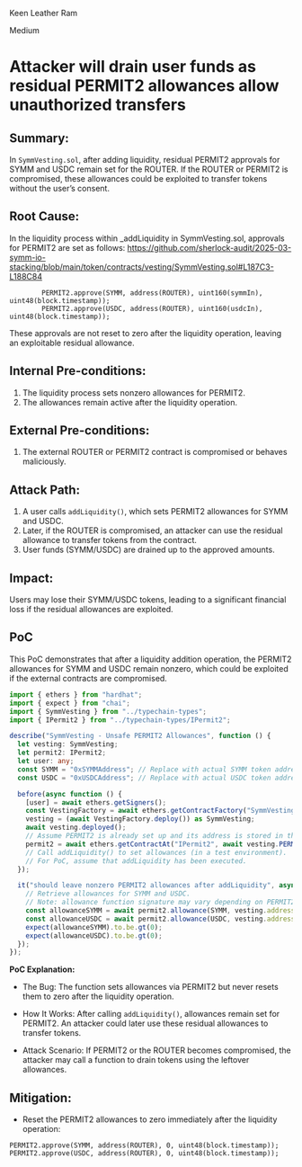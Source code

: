 Keen Leather Ram

Medium

# Attacker will drain user funds as residual PERMIT2 allowances allow unauthorized transfers

## Summary:
In `SymmVesting.sol`, after adding liquidity, residual PERMIT2 approvals for SYMM and USDC remain set for the ROUTER. If the ROUTER or PERMIT2 is compromised, these allowances could be exploited to transfer tokens without the user’s consent.

## Root Cause:
In the liquidity process within _addLiquidity in SymmVesting.sol, approvals for PERMIT2 are set as follows:
https://github.com/sherlock-audit/2025-03-symm-io-stacking/blob/main/token/contracts/vesting/SymmVesting.sol#L187C3-L188C84
```solidity
		PERMIT2.approve(SYMM, address(ROUTER), uint160(symmIn), uint48(block.timestamp));
		PERMIT2.approve(USDC, address(ROUTER), uint160(usdcIn), uint48(block.timestamp));
```
These approvals are not reset to zero after the liquidity operation, leaving an exploitable residual allowance.

## Internal Pre-conditions:
1. The liquidity process sets nonzero allowances for PERMIT2.
2. The allowances remain active after the liquidity operation.

## External Pre-conditions:
1. The external ROUTER or PERMIT2 contract is compromised or behaves maliciously.

## Attack Path:
1. A user calls `addLiquidity()`, which sets PERMIT2 allowances for SYMM and USDC.
2. Later, if the ROUTER is compromised, an attacker can use the residual allowance to transfer tokens from the contract.
3. User funds (SYMM/USDC) are drained up to the approved amounts.

## Impact:
Users may lose their SYMM/USDC tokens, leading to a significant financial loss if the residual allowances are exploited.

## PoC
This PoC demonstrates that after a liquidity addition operation, the PERMIT2 allowances for SYMM and USDC remain nonzero, which could be exploited if the external contracts are compromised.

```typescript
import { ethers } from "hardhat";
import { expect } from "chai";
import { SymmVesting } from "../typechain-types";
import { IPermit2 } from "../typechain-types/IPermit2";

describe("SymmVesting - Unsafe PERMIT2 Allowances", function () {
  let vesting: SymmVesting;
  let permit2: IPermit2;
  let user: any;
  const SYMM = "0xSYMMAddress"; // Replace with actual SYMM token address
  const USDC = "0xUSDCAddress"; // Replace with actual USDC token address

  before(async function () {
    [user] = await ethers.getSigners();
    const VestingFactory = await ethers.getContractFactory("SymmVesting", user);
    vesting = (await VestingFactory.deploy()) as SymmVesting;
    await vesting.deployed();
    // Assume PERMIT2 is already set up and its address is stored in the contract.
    permit2 = await ethers.getContractAt("IPermit2", await vesting.PERMIT2());
    // Call addLiquidity() to set allowances (in a test environment).
    // For PoC, assume that addLiquidity has been executed.
  });

  it("should leave nonzero PERMIT2 allowances after addLiquidity", async function () {
    // Retrieve allowances for SYMM and USDC.
    // Note: allowance function signature may vary depending on PERMIT2 implementation.
    const allowanceSYMM = await permit2.allowance(SYMM, vesting.address, vesting.address);
    const allowanceUSDC = await permit2.allowance(USDC, vesting.address, vesting.address);
    expect(allowanceSYMM).to.be.gt(0);
    expect(allowanceUSDC).to.be.gt(0);
  });
});
```
**PoC Explanation:**

- The Bug:
The function sets allowances via PERMIT2 but never resets them to zero after the liquidity operation.

- How It Works:
After calling `addLiquidity()`, allowances remain set for PERMIT2. An attacker could later use these residual allowances to transfer tokens.

- Attack Scenario:
If PERMIT2 or the ROUTER becomes compromised, the attacker may call a function to drain tokens using the leftover allowances.

## Mitigation:
- Reset the PERMIT2 allowances to zero immediately after the liquidity operation:

```solidity
PERMIT2.approve(SYMM, address(ROUTER), 0, uint48(block.timestamp));
PERMIT2.approve(USDC, address(ROUTER), 0, uint48(block.timestamp));
```